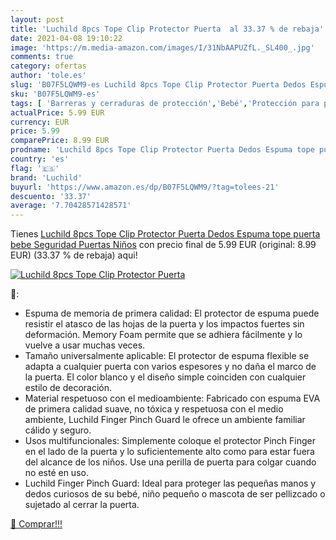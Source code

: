 ```yaml
---
layout: post
title: 'Luchild 8pcs Tope Clip Protector Puerta  al 33.37 % de rebaja'
date: 2021-04-08 19:10:22
image: 'https://m.media-amazon.com/images/I/31NbAAPUZfL._SL400_.jpg'
comments: true
category: ofertas
author: 'tole.es'
slug: 'B07F5LQWM9-es Luchild 8pcs Tope Clip Protector Puerta Dedos Espuma tope...'
sku: 'B07F5LQWM9-es'
tags: [ 'Barreras y cerraduras de protección','Bebé','Protección para puertas y ventanas','Seguridad','bebe','luchild', ]
actualPrice: 5.99 EUR
currency: EUR
price: 5.99
comparePrice: 8.99 EUR
prodname: 'Luchild 8pcs Tope Clip Protector Puerta Dedos Espuma tope puerta bebe Seguridad Puertas Niños'
country: 'es'
flag: '🇪🇸'
brand: 'Luchild'
buyurl: 'https://www.amazon.es/dp/B07F5LQWM9/?tag=tolees-21'
descuento: '33.37'
average: '7.70428571428571'
---
```


Tienes [Luchild 8pcs Tope Clip Protector Puerta Dedos Espuma tope puerta bebe Seguridad Puertas Niños](https://www.amazon.es/dp/B07F5LQWM9/?tag=tolees-21) con precio final de  5.99 EUR (original: 8.99 EUR) (33.37 %  de rebaja) aqui!

[![Luchild 8pcs Tope Clip Protector Puerta ](https://m.media-amazon.com/images/I/31NbAAPUZfL._SL400_.jpg)](https://www.amazon.es/dp/B07F5LQWM9/?tag=tolees-21)

🔎:

- Espuma de memoria de primera calidad: El protector de espuma puede resistir el atasco de las hojas de la puerta y los impactos fuertes sin deformación. Memory Foam permite que se adhiera fácilmente y lo vuelve a usar muchas veces.
- Tamaño universalmente aplicable: El protector de espuma flexible se adapta a cualquier puerta con varios espesores y no daña el marco de la puerta. El color blanco y el diseño simple coinciden con cualquier estilo de decoración.
- Material respetuoso con el medioambiente: Fabricado con espuma EVA de primera calidad suave, no tóxica y respetuosa con el medio ambiente, Luchild Finger Pinch Guard le ofrece un ambiente familiar cálido y seguro.
- Usos multifuncionales: Simplemente coloque el protector Pinch Finger en el lado de la puerta y lo suficientemente alto como para estar fuera del alcance de los niños. Use una perilla de puerta para colgar cuando no esté en uso.
- Luchild Finger Pinch Guard: Ideal para proteger las pequeñas manos y dedos curiosos de su bebé, niño pequeño o mascota de ser pellizcado o sujetado al cerrar la puerta.

[🛒 Comprar!!!](https://www.amazon.es/dp/B07F5LQWM9/?tag=tolees-21)
